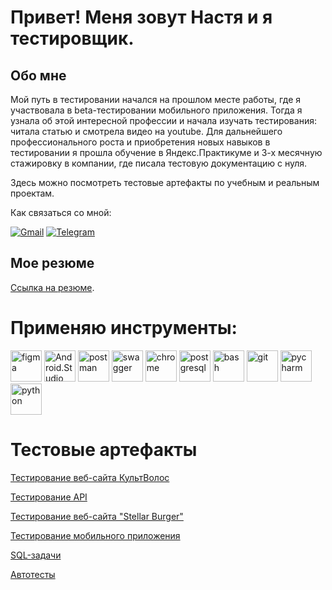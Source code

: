 
# Привет! Меня зовут Настя и я тестировщик.


## Обо мне
Мой путь в тестировании начался на прошлом месте работы, где я участвовала в beta-тестировании мобильного приложения. Тогда я узнала об этой интересной профессии и начала изучать тестирования: читала статью и смотрела видео на youtube. 
Для дальнейшего профессионального роста и приобретения новых навыков в тестировании я прошла обучение в Яндекс.Практикуме и 3-х месячную стажировку в компании, где писала тестовую документацию с нуля.

Здесь можно посмотреть тестовые артефакты по учебным и реальным проектам. 

Как связаться со мной:

[![Gmail](https://img.shields.io/badge/Gmail-ffffff?style-for-the-badge&logo=Gmail)](mailto:nastasiat2407@gmail.com)
[![Telegram](https://img.shields.io/badge/Telegram-ffffff?style-for-the-badge&logo=Telegram)](https://t.me/Anastasia_244)

## Мое резюме
[Cсылка на резюме](https://drive.google.com/file/d/1KBQA3SogY-MCDCe2Tg2MNAa2BRpqgFY5/view?usp=sharing).

# Применяю инструменты:
<img src="https://cdn.jsdelivr.net/gh/devicons/devicon@latest/icons/figma/figma-original.svg" title="figma" width="50"/>

<img src="https://cdn.jsdelivr.net/gh/devicons/devicon@latest/icons/androidstudio/androidstudio-original.svg" title="Android.Studio" width="50"/>

<img src="https://cdn.jsdelivr.net/gh/devicons/devicon@latest/icons/postman/postman-original.svg" title="postman" width="50"/>
<img src="https://cdn.jsdelivr.net/gh/devicons/devicon@latest/icons/swagger/swagger-original.svg" title="swagger" width="50"/>
<img src="https://cdn.jsdelivr.net/gh/devicons/devicon@latest/icons/chrome/chrome-original.svg" title="chrome" width="50"/>

<img src="https://cdn.jsdelivr.net/gh/devicons/devicon@latest/icons/postgresql/postgresql-original.svg" title="postgresql" width="50" />
<img src="https://cdn.jsdelivr.net/gh/devicons/devicon@latest/icons/bash/bash-original.svg" title="bash" width="50"/>

<img src="https://cdn.jsdelivr.net/gh/devicons/devicon@latest/icons/git/git-original.svg" title="git" width="50"/>
<img src="https://cdn.jsdelivr.net/gh/devicons/devicon@latest/icons/pycharm/pycharm-original.svg" title="pycharm" width="50"/>
<img src="https://cdn.jsdelivr.net/gh/devicons/devicon@latest/icons/python/python-original.svg" title="python" width="50"/>




# Тестовые артефакты

[Тестирование веб-сайта КультВолос](https://github.com/Nancy2T/deep_mate/blob/main/README.md)

[Тестирование API](https://github.com/Nancy2T/API/blob/main/README.md)

[Тестирование веб-сайта "Stellar Burger"](https://github.com/Nancy2T/stellar_burger)

[Тестирование мобильного приложения](https://github.com/Nancy2T/metro/tree/main)

[SQL-задачи](https://github.com/Nancy2T/SQL)

[Автотесты](https://github.com/Nancy2T/auto_test_practikum)



